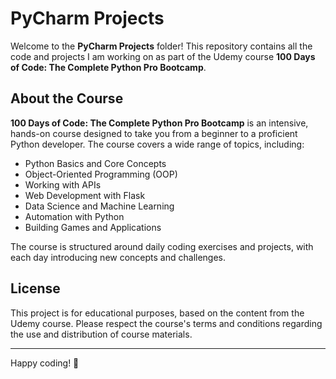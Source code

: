 # PyCharm Projects

Welcome to the **PyCharm Projects** folder! This repository contains all the code and projects I am working on as part of the Udemy course **100 Days of Code: The Complete Python Pro Bootcamp**.

## About the Course

**100 Days of Code: The Complete Python Pro Bootcamp** is an intensive, hands-on course designed to take you from a beginner to a proficient Python developer. The course covers a wide range of topics, including:

- Python Basics and Core Concepts
- Object-Oriented Programming (OOP)
- Working with APIs
- Web Development with Flask
- Data Science and Machine Learning
- Automation with Python
- Building Games and Applications

The course is structured around daily coding exercises and projects, with each day introducing new concepts and challenges.

## License

This project is for educational purposes, based on the content from the Udemy course. Please respect the course's terms and conditions regarding the use and distribution of course materials.

---

Happy coding! 🚀
